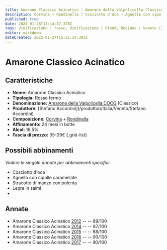 ```yaml
---
title: Amarone Classico Acinatico – Amarone della Valpolicella Classico DOCG – Stefano Accordini – Veneto (IT) – 35-39€ – 3★-4★
description: Corvina + Rondinella | Cosciotto d'oca – Agnello con cipolle caramellate – Stracotto di manzo con polenta – Lepre in salmì
published: true
date: 2022-01-28T17:14:37.370Z
tags: Vinificazione | rosso, Vinificazione | blend, Regione | Veneto (IT), Vinificazione | fermo, Prezzi | 35-39€, Vitigni | Corvina, Vitigni | Rondinella, Valutazioni | 4 stelle, Alimento | oca, Alimento | agnello, Alimento | manzo, Alimento | Lepre, Aromatizzazione | con cipolle caramellate, Aromatizzazione | con polenta, Aromatizzazione | in salmì
editor: markdown
dateCreated: 2022-01-27T15:21:34.303Z
---
```


# Amarone Classico Acinatico

## Caratteristiche
- **Nome:** <span class="nome">Amarone Classico Acinatico</span>
- **Tipologia:** Rosso fermo
- **Denominazione:** <span class="denominazione">[Amarone della Valpolicella DOCG](/denominazioni/Italia/Veneto/DOCG/Amarone-della-Valpolicella) (Classico)</span>
- **Produttore:** <span class="cantina">[Stefano Accordini](/produttori/Italia/Veneto/Stefano Accordini)</span> 
- **Composizione:** [Corvina](/vitigni/Italia/bacca-nera/corvina) + [Rondinella](/vitigni/Italia/bacca-nera/rondinella)
- **Affinamento:** 24 mesi in botte
- **Alcol:** 16.5%
- **Fascia di prezzo:** 35-39€
{.grid-list}

## Possibili abbinamenti
*Vedere le singole annate per abbinamenti specifici*

- Cosciotto d'oca
- Agnello con cipolle caramellate 
- Stracotto di manzo con polenta
- Lepre in salmì
- 
## Annate
- Amarone Classico Acinatico [2012](vini/Italia/Veneto/Stefano-Accordini/Amarone-Classico-Acinatico/2012) -- <span class="star-4"></span> -- 89/100
- Amarone Classico Acinatico [2014](vini/Italia/Veneto/Stefano-Accordini/Amarone-Classico-Acinatico/2014) -- <span class="star-3"></span> -- 87/100
- Amarone Classico Acinatico [2015](vini/Italia/Veneto/Stefano-Accordini/Amarone-Classico-Acinatico/2015) -- <span class="star-3"></span> -- 88/100
- Amarone Classico Acinatico [2016](vini/Italia/Veneto/Stefano-Accordini/Amarone-Classico-Acinatico/2016) -- <span class="star-4"></span> -- 90/100
- Amarone Classico Acinatico [2017](vini/Italia/Veneto/Stefano-Accordini/Amarone-Classico-Acinatico/2017) -- <span class="star-4"></span> -- 90/100


